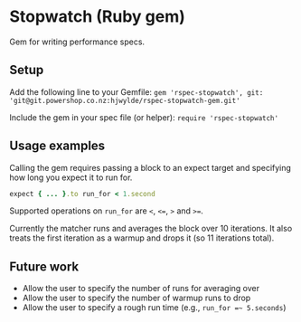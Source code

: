 # Stopwatch (Ruby gem)

Gem for writing performance specs.

## Setup

Add the following line to your Gemfile: `gem 'rspec-stopwatch', git: 'git@git.powershop.co.nz:hjwylde/rspec-stopwatch-gem.git'`

Include the gem in your spec file (or helper): `require 'rspec-stopwatch'`

## Usage examples

Calling the gem requires passing a block to an expect target and specifying how long you expect it
to run for.

```ruby
expect { ... }.to run_for < 1.second
```

Supported operations on `run_for` are `<`, `<=`, `>` and `>=`.

Currently the matcher runs and averages the block over 10 iterations.
It also treats the first iteration as a warmup and drops it (so 11 iterations total).

## Future work

* Allow the user to specify the number of runs for averaging over
* Allow the user to specify the number of warmup runs to drop
* Allow the user to specify a rough run time (e.g., `run_for =~ 5.seconds`)

